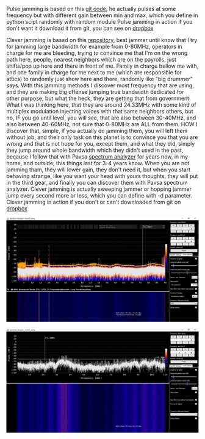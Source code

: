 Pulse jamming is based on this [git code](https://github.com/pietrotedeschi/power-modulated-jammer), he actually pulses at some frequency but with different gain between min and max, which you define in python scipt randomly with random module
Pulse jamming in action if you don't want it download it from git, you can see on  [dropbox](https://www.dropbox.com/scl/fi/amr2mjaycuoth4i6ent3k/pulse_jam.mp4?rlkey=ouanj5sq4kqxj0lcar0r3fcvn&st=v0bi2g1p&dl=0)

Clever jamming is based on this [repository](https://github.com/jhonnybonny/CleverJAM), best jammer until know that I try for jamming large bandwidth for example from 0-80MHz, operators in charge for me are bleeding, trying to convince me that I'm on the wrong path here, people, nearest neighbors which are on the payrolls, just shifts/pop up here and there in front of me. Family in charge bellow me with, and one family in charge for me next to me (which are responsible for attics) to randomly just show here and there, randomly like "big drummer" says.
With this jamming methods I discover most frequency that are using, and they are making big offense jumping true bandwidth dedicated for other purpose, but what the heck, they are getting that from government. What I was thinking here, that they are around 24.33MHz with some kind of multiplex modulation injecting voices with that same neighbors others, but no, IF you go until level, you will see, that are also between 30-40MHz, and also between 40-60MHz, not sure that 0-80MHz  are ALL from them. 
HOW I discover that, simple, if you actually do jamming them, you will left them without job, and their only task on this planet is to convince you that you are wrong and that is not hope for you, except them, and what they did, simply they jump around whole bandwidth which they didn't used in the past, because I follow that with Pavsa [spectrum analyzer](https://github.com/pavsa/hackrf-spectrum-analyzer) for years now, in my home, and outside, this things last for 3-4 years know. When you are not jamming tham, they will lower gain, they don't need it, but when you start behaving strange, like you want your head with yours thoughts, they will put in the third gear, and finally you can discover them with Pavsa spectrum analyzer. Clever jamming is actually sweeping jammer or hopping jammer jump every second more or less, which you can define with -d parameter.
Clever jamming in action if you don't or can't downloaded from git on [dropbox](https://www.dropbox.com/scl/fi/xt2mdsuyatl5wzuf7t0cw/clever_jam.mp4?rlkey=cleg3fv7l0qgg9yvw7sbuf91g&st=w3zr6srr&dl=0)

![measuring before jamming](https://github.com/otpisani/jamming_electronic_harassment/blob/main/jamming_in_action/measuring_before_jamming_05_29_22_14_07_27.png)

![measuring_in_present_time_while_jamming](https://github.com/otpisani/jamming_electronic_harassment/blob/main/jamming_in_action/measuring_while_jamming_4_8_2024_1_02_35.png)
